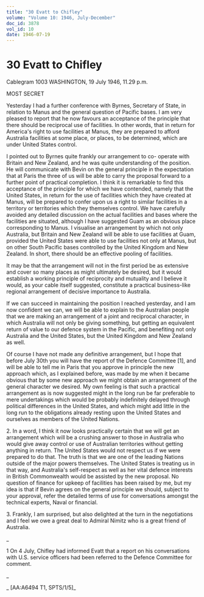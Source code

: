 ```yaml
---
title: "30 Evatt to Chifley"
volume: "Volume 10: 1946, July-December"
doc_id: 3878
vol_id: 10
date: 1946-07-19
---
```


# 30 Evatt to Chifley

Cablegram 1003 WASHINGTON, 19 July 1946, 11.29 p.m.

MOST SECRET

Yesterday I had a further conference with Byrnes, Secretary of State, in relation to Manus and the general question of Pacific bases. I am very pleased to report that he now favours an acceptance of the principle that there should be reciprocal use of facilities. In other words, that in return for America's right to use facilities at Manus, they are prepared to afford Australia facilities at some place, or places, to be determined, which are under United States control.

I pointed out to Byrnes quite frankly our arrangement to co- operate with Britain and New Zealand, and he was quite understanding of the position. He will communicate with Bevin on the general principle in the expectation that at Paris the three of us will be able to carry the proposal forward to a further point of practical completion. I think it is remarkable to find this acceptance of the principle for which we have contended, namely that the United States, in return for the use of facilities which they have created at Manus, will be prepared to confer upon us a right to similar facilities in a territory or territories which they themselves control. We have carefully avoided any detailed discussion on the actual facilities and bases where the facilities are situated, although I have suggested Guam as an obvious place corresponding to Manus. I visualise an arrangement by which not only Australia, but Britain and New Zealand will be able to use facilities at Guam, provided the United States were able to use facilities not only at Manus, but on other South Pacific bases controlled by the United Kingdom and New Zealand. In short, there should be an effective pooling of facilities.

It may be that the arrangement will not in the first period be as extensive and cover so many places as might ultimately be desired, but it would establish a working principle of reciprocity and mutuality and I believe it would, as your cable itself suggested, constitute a practical business-like regional arrangement of decisive importance to Australia.

If we can succeed in maintaining the position I reached yesterday, and I am now confident we can, we will be able to explain to the Australian people that we are making an arrangement of a joint and reciprocal character, in which Australia will not only be giving something, but getting an equivalent return of value to our defence system in the Pacific, and benefiting not only Australia and the United States, but the United Kingdom and New Zealand as well.

Of course I have not made any definitive arrangement, but I hope that before July 30th you will have the report of the Defence Committee [1], and will be able to tell me in Paris that you approve in principle the new approach which, as I explained before, was made by me when it became obvious that by some new approach we might obtain an arrangement of the general character we desired. My own feeling is that such a practical arrangement as is now suggested might in the long run be far preferable to mere undertakings which would be probably indefinitely delayed through political differences in the United States, and which might add little in the long run to the obligations already resting upon the United States and ourselves as members of the United Nations.

2\. In a word, I think it now looks practically certain that we will get an arrangement which will be a crushing answer to those in Australia who would give away control or use of Australian territories without getting anything in return. The United States would not respect us if we were prepared to do that. The truth is that we are one of the leading Nations outside of the major powers themselves. The United States is treating us in that way, and Australia's self-respect as well as her vital defence interests in British Commonwealth would be assisted by the new proposal. No question of finance for upkeep of facilities has been raised by me, but my idea is that if Bevin agrees on the general principle we should, subject to your approval, refer the detailed terms of use for conversations amongst the technical experts, Naval or financial.

3\. Frankly, I am surprised, but also delighted at the turn in the negotiations and I feel we owe a great deal to Admiral Nimitz who is a great friend of Australia.

_

1 On 4 July, Chifley had informed Evatt that a report on his conversations with U.S. service officers had been referred to the Defence Committee for comment.

_

_ [AA:A6494 T1, SPTS/1/5]_
